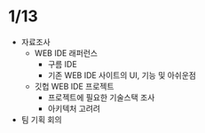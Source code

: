 # 1/13

- 자료조사
    - WEB IDE 래퍼런스
        - 구름 IDE
        - 기존 WEB IDE 사이트의 UI, 기능 및 아쉬운점
    - 깃헙 WEB IDE 프로젝트
        - 프로젝트에 필요한 기술스택 조사
        - 아키텍처 고려려
- 팀 기획 회의
